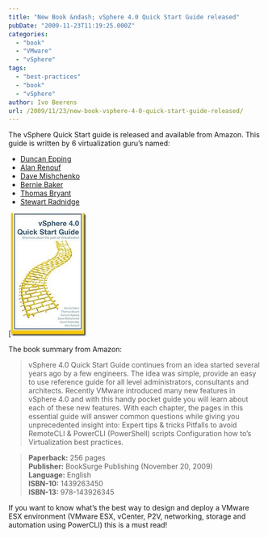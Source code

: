 ```yaml
---
title: "New Book &ndash; vSphere 4.0 Quick Start Guide released"
pubDate: "2009-11-23T11:19:25.000Z"
categories: 
  - "book"
  - "VMware"
  - "vSphere"
tags: 
  - "best-practices"
  - "book"
  - "vSphere"
author: Ivo Beerens
url: /2009/11/23/new-book-vsphere-4-0-quick-start-guide-released/
---
```


The vSphere Quick Start guide is released and available from Amazon. This guide is written by 6 virtualization guru’s named:
- [Duncan Epping](http://www.yellow-bricks.com/)
- [Alan Renouf](http://www.virtu-al.net/)
- [Dave Mishchenko](http://www.vm-help.com/)
- [Bernie Baker](http://twitter.com/berniebaker)
- [Thomas Bryant](http://twitter.com/kix1979)
- [Stewart Radnidge](http://vinternals.com/)

[![vSphere Quick](images/vSphereQuick_thumb.jpg)

The book summary from Amazon:

> vSphere 4.0 Quick Start Guide continues from an idea started several years ago by a few engineers. The idea was simple, provide an easy to use reference guide for all level administrators, consultants and architects. Recently VMware introduced many new features in vSphere 4.0 and with this handy pocket guide you will learn about each of these new features. With each chapter, the pages in this essential guide will answer common questions while giving you unprecedented insight into: Expert tips & tricks Pitfalls to avoid RemoteCLI & PowerCLI (PowerShell) scripts Configuration how to’s Virtualization best practices.

> **Paperback:** 256 pages  
> **Publisher:** BookSurge Publishing (November 20, 2009)  
> **Language:** English  
> **ISBN-10:** 1439263450  
> **ISBN-13:** 978-143926345

If you want to know what’s the best way to design and deploy a VMware ESX environment (VMware ESX, vCenter, P2V, networking, storage and automation using PowerCLI) this is a must read! 